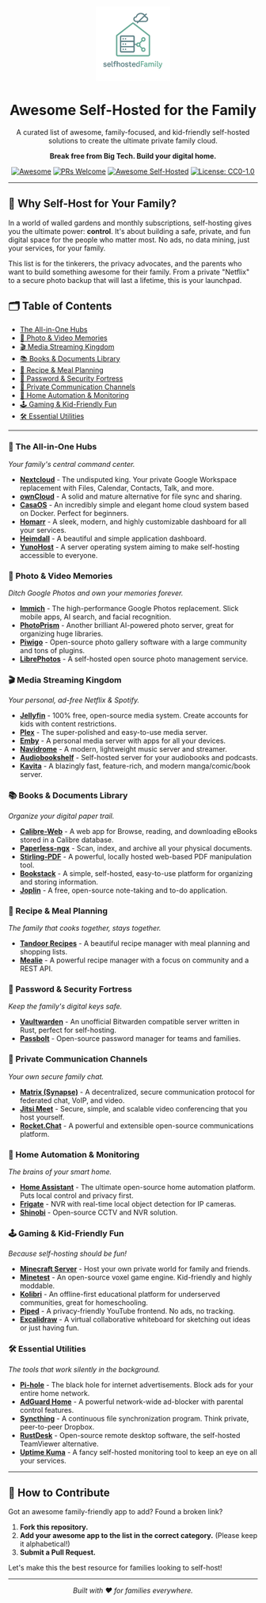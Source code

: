 <div align="center">
  <img src="https://raw.githubusercontent.com/itsbryanman/selfhostedFamily/main/assets/logo.png" alt="Self-Hosted Family Logo" width="150"/>
  <h1>Awesome Self-Hosted for the Family</h1>
  <p>
    A curated list of awesome, family-focused, and kid-friendly self-hosted solutions to create the ultimate private family cloud.
  </p>
  <p><strong>Break free from Big Tech. Build your digital home.</strong></p>
  
  
  <a href="https://github.com/sindresorhus/awesome"><img src="https://cdn.rawgit.com/sindresorhus/awesome/d7305f38d29fed78fa85652e3a63e154dd8e8829/media/badge.svg" alt="Awesome"></a>
  <a href="https://github.com/itsbryanman/selfhostedFamily/pulls"><img src="https://img.shields.io/badge/PRs-welcome-brightgreen.svg?style=flat-square" alt="PRs Welcome"></a>
  <a href="https://github.com/awesome-selfhosted/awesome-selfhosted"><img src="https://img.shields.io/badge/Awesome-Self--Hosted-blue?logo=awesome-lists" alt="Awesome Self-Hosted"></a>
  <a href="https://creativecommons.org/publicdomain/zero/1.0/"><img src="https://img.shields.io/badge/License-CC0%201.0-lightgrey.svg" alt="License: CC0-1.0"></a>

</div>

---

## 🚀 Why Self-Host for Your Family?

In a world of walled gardens and monthly subscriptions, self-hosting gives you the ultimate power: **control**. It's about building a safe, private, and fun digital space for the people who matter most. No ads, no data mining, just your services, for your family.

This list is for the tinkerers, the privacy advocates, and the parents who want to build something awesome for their family. From a private "Netflix" to a secure photo backup that will last a lifetime, this is your launchpad.

## 🗂️ Table of Contents

- [The All-in-One Hubs](#-the-all-in-one-hubs)
- [📸 Photo & Video Memories](#-photo--video-memories)
- [🎬 Media Streaming Kingdom](#-media-streaming-kingdom)
- [📚 Books & Documents Library](#-books--documents-library)
- [🍔 Recipe & Meal Planning](#-recipe--meal-planning)
- [🔑 Password & Security Fortress](#-password--security-fortress)
- [💬 Private Communication Channels](#-private-communication-channels)
- [🤖 Home Automation & Monitoring](#-home-automation--monitoring)
- [🕹️ Gaming & Kid-Friendly Fun](#️-gaming--kid-friendly-fun)
- [🛠️ Essential Utilities](#️-essential-utilities)

---

### 👑 The All-in-One Hubs
*Your family's central command center.*

* [**Nextcloud**](https://nextcloud.com/) - The undisputed king. Your private Google Workspace replacement with Files, Calendar, Contacts, Talk, and more.
* [**ownCloud**](https://owncloud.com/) - A solid and mature alternative for file sync and sharing.
* [**CasaOS**](https://www.casaos.io/) - An incredibly simple and elegant home cloud system based on Docker. Perfect for beginners.
* [**Homarr**](https://homarr.dev/) - A sleek, modern, and highly customizable dashboard for all your services.
* [**Heimdall**](https://heimdall.site/) - A beautiful and simple application dashboard.
* [**YunoHost**](https://yunohost.org/) - A server operating system aiming to make self-hosting accessible to everyone.

### 📸 Photo & Video Memories
*Ditch Google Photos and own your memories forever.*

* [**Immich**](https://immich.app/) - The high-performance Google Photos replacement. Slick mobile apps, AI search, and facial recognition.
* [**PhotoPrism**](https://www.photoprism.app/) - Another brilliant AI-powered photo server, great for organizing huge libraries.
* [**Piwigo**](https://piwigo.org/) - Open-source photo gallery software with a large community and tons of plugins.
* [**LibrePhotos**](https://docs.librephotos.com/) - A self-hosted open source photo management service.

### 🎬 Media Streaming Kingdom
*Your personal, ad-free Netflix & Spotify.*

* [**Jellyfin**](https://jellyfin.org/) - 100% free, open-source media system. Create accounts for kids with content restrictions.
* [**Plex**](https://www.plex.tv/) - The super-polished and easy-to-use media server.
* [**Emby**](https://emby.media/) - A personal media server with apps for all your devices.
* [**Navidrome**](https://www.navidrome.org/) - A modern, lightweight music server and streamer.
* [**Audiobookshelf**](https://www.audiobookshelf.org/) - Self-hosted server for your audiobooks and podcasts.
* [**Kavita**](https://www.kavitareader.com/) - A blazingly fast, feature-rich, and modern manga/comic/book server.

### 📚 Books & Documents Library
*Organize your digital paper trail.*

* [**Calibre-Web**](https://github.com/janeczku/calibre-web) - A web app for Browse, reading, and downloading eBooks stored in a Calibre database.
* [**Paperless-ngx**](https://paperless-ngx.com/) - Scan, index, and archive all your physical documents.
* [**Stirling-PDF**](https://github.com/Stirling-Tools/Stirling-PDF) - A powerful, locally hosted web-based PDF manipulation tool.
* [**Bookstack**](https://www.bookstackapp.com/) - A simple, self-hosted, easy-to-use platform for organizing and storing information.
* [**Joplin**](https://joplinapp.org/) - A free, open-source note-taking and to-do application.

### 🍔 Recipe & Meal Planning
*The family that cooks together, stays together.*

* [**Tandoor Recipes**](https://docs.tandoor.dev/) - A beautiful recipe manager with meal planning and shopping lists.
* [**Mealie**](https://mealie.io/) - A powerful recipe manager with a focus on community and a REST API.

### 🔑 Password & Security Fortress
*Keep the family's digital keys safe.*

* [**Vaultwarden**](https://github.com/dani-garcia/vaultwarden) - An unofficial Bitwarden compatible server written in Rust, perfect for self-hosting.
* [**Passbolt**](https://www.passbolt.com/) - Open-source password manager for teams and families.

### 💬 Private Communication Channels
*Your own secure family chat.*

* [**Matrix (Synapse)**](https://matrix.org/docs/projects/server/synapse) - A decentralized, secure communication protocol for federated chat, VoIP, and video.
* [**Jitsi Meet**](https://jitsi.org/jitsi-meet/) - Secure, simple, and scalable video conferencing that you host yourself.
* [**Rocket.Chat**](https://www.rocket.chat/) - A powerful and extensible open-source communications platform.

### 🤖 Home Automation & Monitoring
*The brains of your smart home.*

* [**Home Assistant**](https://www.home-assistant.io/) - The ultimate open-source home automation platform. Puts local control and privacy first.
* [**Frigate**](https://frigate.video/) - NVR with real-time local object detection for IP cameras.
* [**Shinobi**](https://shinobi.video/) - Open-source CCTV and NVR solution.

### 🕹️ Gaming & Kid-Friendly Fun
*Because self-hosting should be fun!*

* [**Minecraft Server**](https://www.minecraft.net/en-us/download/server) - Host your own private world for family and friends.
* [**Minetest**](https://www.minetest.net/) - An open-source voxel game engine. Kid-friendly and highly moddable.
* [**Kolibri**](https://learningequality.org/kolibri/) - An offline-first educational platform for underserved communities, great for homeschooling.
* [**Piped**](https://github.com/TeamPiped/Piped) - A privacy-friendly YouTube frontend. No ads, no tracking.
* [**Excalidraw**](https://excalidraw.com/) - A virtual collaborative whiteboard for sketching out ideas or just having fun.

### 🛠️ Essential Utilities
*The tools that work silently in the background.*

* [**Pi-hole**](https://pi-hole.net/) - The black hole for internet advertisements. Block ads for your entire home network.
* [**AdGuard Home**](https://adguard.com/en/adguard-home/overview.html) - A powerful network-wide ad-blocker with parental control features.
* [**Syncthing**](https://syncthing.net/) - A continuous file synchronization program. Think private, peer-to-peer Dropbox.
* [**RustDesk**](https://rustdesk.com/) - Open-source remote desktop software, the self-hosted TeamViewer alternative.
* [**Uptime Kuma**](https://github.com/louislam/uptime-kuma) - A fancy self-hosted monitoring tool to keep an eye on all your services.

---

## 🤝 How to Contribute

Got an awesome family-friendly app to add? Found a broken link?

1.  **Fork this repository.**
2.  **Add your awesome app to the list in the correct category.** (Please keep it alphabetical!)
3.  **Submit a Pull Request.**

Let's make this the best resource for families looking to self-host!

---
<div align="center">
  <p><em>Built with ❤️ for families everywhere.</em></p>
</div>
